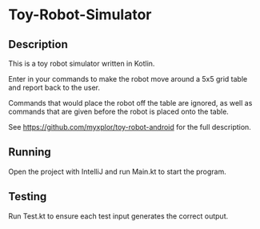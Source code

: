 # Toy-Robot-Simulator
## Description
This is a toy robot simulator written in Kotlin.

Enter in your commands to make the robot move around a 5x5 grid table and report back to the user. 

Commands that would place the robot off the table are ignored, as well as commands that are given before the robot is placed onto the table.

See https://github.com/myxplor/toy-robot-android for the full description.

## Running
Open the project with IntelliJ and run Main.kt to start the program.

## Testing
Run Test.kt to ensure each test input generates the correct output.

